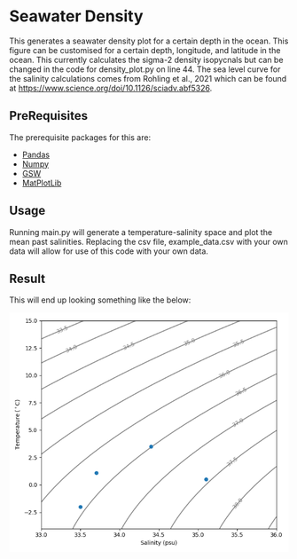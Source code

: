 # Seawater Density

This generates a seawater density plot for a certain depth in the ocean. This figure can be customised for a certain 
depth, longitude, and latitude in the ocean. This currently calculates the sigma-2 density isopycnals but can be changed
in the code for density_plot.py on line 44. The sea level curve for the salinity calculations comes from Rohling et al., 2021
which can be found at https://www.science.org/doi/10.1126/sciadv.abf5326.


## PreRequisites

The prerequisite packages for this are:
- [Pandas](https://zenodo.org/records/13819579)
- [Numpy](https://www.nature.com/articles/s41586-020-2649-2)
- [GSW](https://zenodo.org/records/5214122)
- [MatPlotLib](https://matplotlib.org)

## Usage

Running main.py will generate a temperature-salinity space and plot the mean past salinities. Replacing the csv file, 
example_data.csv with your own data will allow for use of this code with your own data.

## Result

This will end up looking something like the below:

![](example_figure.png)



